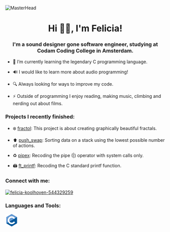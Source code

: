 ![MasterHead](https://www.listory.com/static/media/waveform-gradient.eedc1682.gif)

<h1 align="center">Hi 👋🏼, I'm Felicia!</h1>
<h3 align="center">I'm a sound designer gone software engineer, studying at Codam Coding College in Amsterdam.</h3>


- 🌱 I’m currently learning the legendary C programming language.

- 🔊 I would like to learn more about audio programming!

- 🔍 Always looking for ways to improve my code.

- ⚡ Outside of programming I enjoy reading, making music, climbing and nerding out about films.

<h3 align="left">Projects I recently finished:</h3>

- :snowflake: [fractol](https://github.com/fkoolhoven/fractol): This project is about creating graphically beautiful fractals.

- :arrow_up: [push_swap](https://github.com/fkoolhoven/push_swap): Sorting data on a stack using the lowest possible number of actions.

- :recycle: [pipex](https://github.com/fkoolhoven/pipex): Recoding the pipe (|) operator with system calls only.

- 🖨 [ft_printf](https://github.com/fkoolhoven/ft_printf): Recoding the C standard printf function.

<h3 align="left">Connect with me:</h3>
<p align="left">
<a href="https://linkedin.com/in/felicia-koolhoven-544329259" target="blank"><img align="center" src="https://raw.githubusercontent.com/rahuldkjain/github-profile-readme-generator/master/src/images/icons/Social/linked-in-alt.svg" alt="felicia-koolhoven-544329259" height="30" width="40" /></a>
</p>

<h3 align="left">Languages and Tools:</h3>
<p align="left"> <a href="https://www.cprogramming.com/" target="_blank" rel="noreferrer"> <img src="https://raw.githubusercontent.com/devicons/devicon/master/icons/c/c-original.svg" alt="c" width="40" height="40"/> </a> </p>

